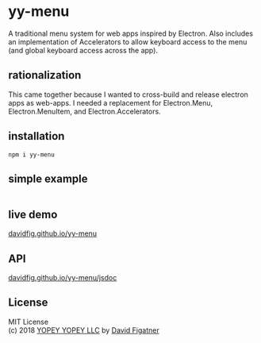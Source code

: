 # yy-menu
A traditional menu system for web apps inspired by Electron. Also includes an implementation of Accelerators to allow keyboard access to the menu (and global keyboard access across the app).

## rationalization

This came together because I wanted to cross-build and release electron apps as web-apps. I needed a replacement for Electron.Menu, Electron.MenuItem, and Electron.Accelerators. 

## installation

    npm i yy-menu

## simple example
```js

```

## live demo

[davidfig.github.io/yy-menu](https://davidfig.github.io/yy-menu/)

## API
[davidfig.github.io/yy-menu/jsdoc](https://davidfig.github.io/yy-menu/jsdoc)

## License  
MIT License  
(c) 2018 [YOPEY YOPEY LLC](https://yopeyopey.com/) by [David Figatner](https://twitter.com/yopey_yopey/)
